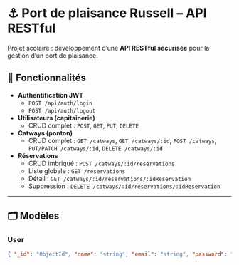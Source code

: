 # ⚓ Port de plaisance Russell – API RESTful

Projet scolaire : développement d’une **API RESTful sécurisée** pour la gestion d’un port de plaisance.

## 🚀 Fonctionnalités

- **Authentification JWT**
  - `POST /api/auth/login`
  - `POST /api/auth/logout`
- **Utilisateurs (capitainerie)**
  - CRUD complet : `POST`, `GET`, `PUT`, `DELETE`
- **Catways (ponton)**
  - CRUD complet : `GET /catways`, `GET /catways/:id`, `POST /catways`, `PUT/PATCH /catways/:id`, `DELETE /catways/:id`
- **Réservations**
  - CRUD imbriqué : `POST /catways/:id/reservations`
  - Liste globale : `GET /reservations`
  - Détail : `GET /catways/:id/reservations/:idReservation`
  - Suppression : `DELETE /catways/:id/reservations/:idReservation`

---

## 🗂️ Modèles

### User
```json
{ "_id": "ObjectId", "name": "string", "email": "string", "password": "string" }
